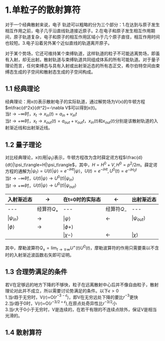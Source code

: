 # 1.单粒子的散射算符

对于一个经典散射来说，电子 轨迹可以粗略的分为三个部分：1.在达到与原子发生相互作用之前，电子几乎沿直线轨道接近原子。2.在电子和原子发生相互作用期间，原子轨道复杂，电子和原子的相互作用区域小于几个原子直径，相互作用时间也较短。3.电子沿着另外某个近似直线的轨道离开原子。

对于某个势场，它还可维持某个束缚轨道，这样轨道的粒子不可能逃离势场，即虽有入射，却无出射。散射轨道与束缚轨道共同组成体系的所有可能轨道。对于量子理论而言，任何束缚态与具有入射或出射渐近态的所有态正交，希尔伯特空间由束缚态生成的子空间和散射态生成的子空间构成。

## 1.1 经典理论

经典理论：用x(t)表示散射电子的实际轨道，通过解势场为V(x)的牛顿方程$m\frac{d^2x}{dt^2}=-\nabla V$可以得到x(t)。  
当$t\to-\infty$时，$x_t\to x_{in}(t)=a_{in}+v_{in}t$  
当$t\to+\infty$时，$x_t\to x_{out}(t)=a_{out}+v_{out}t$，$x_{in}(t)$和$x_{out}(t)$分别是该散射轨道的入射渐近线和出射渐近线。

## 1.2 量子理论

对比经典理论，x(t)用$|\psi_t\rangle$表示，牛顿方程改为含时薛定谔方程$i\frac{d}{dt}|\psi_t\rangle=H|\psi_t\rangle$，其中，$H=H^0+V,H^0=p^2/2m$。薛定谔方程的通解为$|\psi_t\rangle=U(t)|\psi\rangle=e^{-iHt}|\psi\rangle$，$U(t)=e^{-iHt},U^0(t)=e^{-iH_0t}$  
当$t\to-\infty$时，$U(t)|\psi\rangle \to U^0(t)|\psi_{in}\rangle$  
当$t\to+\infty$时，$U(t)|\psi\rangle \to U^0(t)|\psi_{out}\rangle$

| 入射渐近态| $\to$   | 在t=0时的实际态 | $\gets$    | 出射渐近态 |
| ---      | ---     | ---            |---         |---        |
| ---      | 经算符$Q_+$    | ---    |经算符$Q_-$ |---  |
| &#124;$\psi_{in}\rangle$ | $\to$ | &#124;$\psi\rangle$ |$\gets$ |&#124;$\psi_{out}\rangle$|
| &#124;$\phi\rangle$ | $\to$ | &#124;$\phi+\rangle$ | | |
| | | &#124;$\chi-\rangle$ |$\gets$ |&#124;$\chi\rangle$|
其中，摩勒波算符$Q_\pm=\lim_{t\to\mp\infty}U^+(t)U^0(t)$，摩勒波算符的作用只需要乘以不含时的入射渐近波函数右矢即可证明。

## 1.3 合理势满足的条件

若V在足够远的地方下降的不够快，粒子在远离散射中心后并不像自由粒子，散射理论对此并不成立，所以需要讨论势满足的条件。以下$\epsilon>0$  
1.当r趋于无穷时，V(r)=O($r^{-3-\epsilon}$)，即V在无穷远处下降的要比$r^{-3}$更快  
2.当r趋于0时，V(r)=O($r^{-3/2+\epsilon}$),在原点处奇异性比$r^{-3/2}$小  
3.当r大于0小于无穷时，V是连续的，在若干有限的不连续点除外，保证V是相当光滑的。

## 1.4 散射算符